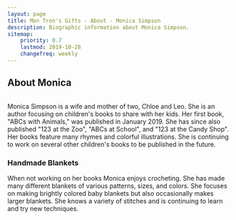 ```yaml
---
layout: page
title: Mon Tron's Gifts - About - Monica Simpson
description: Biographic information about Monica Simpson. 
sitemap:
    priority: 0.7
    lastmod: 2019-10-28
    changefreq: weekly
---
```

## About Monica

<span class="image left"><img src="{{ site.baseurl }}/images/spotlight-picture.jpeg" alt="" /></span>

Monica Simpson is a wife and mother of two, Chloe and Leo. She is an author focusing on children's books to share with her kids. Her first book, "ABCs with Animals," was published in January 2019. She has since also published "123 at the Zoo", "ABCs at School", and "123 at the Candy Shop". Her books feature many rhymes and colorful illustrations. She is continuing to work on several other children's books to be published in the future.

### Handmade Blankets
<div class="box">
  <p>
  When not working on her books Monica enjoys crocheting.  She has made many different blankets of various patterns, sizes, and colors. She focuses on making brightly colored baby blankets but also occasionally makes larger blankets.  She knows a variety of stitches and is continuing to learn and try new techniques.
  </p>
</div>

<span class="image main"><img src="{{ site.baseurl }}/images/family-photo.jpeg" alt="" /></span>
